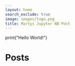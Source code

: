 ```yaml
---
layout: home
search_exclude: true
image: images/logo.png
title: Martys Jupyter NB Post
---
```

print("Hello World!")
# Posts
